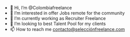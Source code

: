 - 👋 Hi, I’m @Colombiafreelance
- 👀 I’m interested in offer Jobs remote for the community 
- 🌱 I’m currently working as Recruiter Freelance 
- 💞️ I’m looking to best Talent Pool for my clients
- 📫 How to reach me contacto@selecciónfreelance.com

<!---
Colombiafreelance/Colombiafreelance is a ✨ special ✨ repository because its `README.md` (this file) appears on your GitHub profile.
You can click the Preview link to take a look at your changes.
--->
